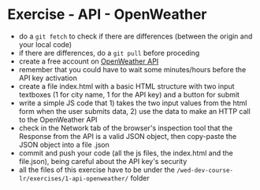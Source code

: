 # Exercise - API - OpenWeather
* do a `git fetch` to check if there are differences (between the origin and your local code)
* if there are differences, do a `git pull` before proceding 
* create a free account on [OpenWeather API](https://openweathermap.org/api)
* remember that you could have to wait some minutes/hours before the API key activation
* create a file index.html with a basic HTML structure with two input textboxes (1 for city name, 1 for the API key) and a button for submit
* write a simple JS code that 1) takes the two input values from the html form when the user submits data, 2) use the data to make an HTTP call to the OpenWeather API
* check in the Network tab of the browser's inspection tool that the Response from the API is a valid JSON object, then copy-paste the JSON object into a file .json
* commit and push your code (all the js files, the index.html and the file.json), being careful about the API key's security
* all the files of this exercise have to be under the `/wed-dev-course-lr/exercises/1-api-openweather/` folder
